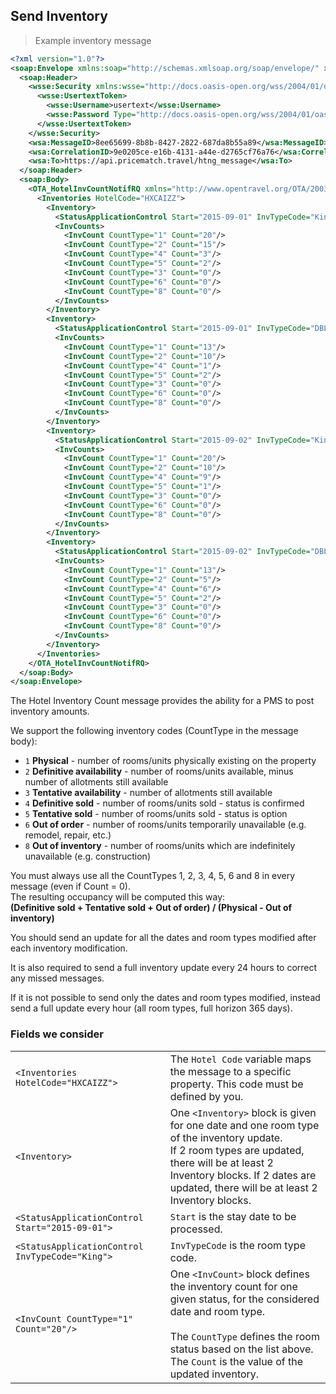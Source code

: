 ## Send Inventory

> Example inventory message

```xml
<?xml version="1.0"?>
<soap:Envelope xmlns:soap="http://schemas.xmlsoap.org/soap/envelope/" xmlns:xsd="http://www.w3.org/2001/XMLSchema" xmlns:xsi="http://www.w3.org/2001/XMLSchema-instance" xmlns:wsa="http://www.w3.org/2005/08/addressing">
  <soap:Header>
    <wsse:Security xmlns:wsse="http://docs.oasis-open.org/wss/2004/01/oasis-200401-wss-wssecurity-secext-1.0.xsd" soap:mustUnderstand="1">
      <wsse:UsertextToken>
        <wsse:Username>usertext</wsse:Username>
        <wsse:Password Type="http://docs.oasis-open.org/wss/2004/01/oasis-200401-wss-usertext-token-profile-1.0#PasswordText">password</wsse:Password>
      </wsse:UsertextToken>
    </wsse:Security>
    <wsa:MessageID>8ee65699-8b8b-8427-2822-687da8b55a89</wsa:MessageID>
    <wsa:CorrelationID>9e0205ce-e16b-4131-a44e-d2765cf76a76</wsa:CorrelationID>
    <wsa:To>https://api.pricematch.travel/htng_message</wsa:To>
  </soap:Header>
  <soap:Body>
    <OTA_HotelInvCountNotifRQ xmlns="http://www.opentravel.org/OTA/2003/05">
      <Inventories HotelCode="HXCAIZZ">
        <Inventory>
          <StatusApplicationControl Start="2015-09-01" InvTypeCode="King"/>
          <InvCounts>
            <InvCount CountType="1" Count="20"/>
            <InvCount CountType="2" Count="15"/>
            <InvCount CountType="4" Count="3"/>
            <InvCount CountType="5" Count="2"/>
            <InvCount CountType="3" Count="0"/>
            <InvCount CountType="6" Count="0"/>
            <InvCount CountType="8" Count="0"/>
          </InvCounts>
        </Inventory>
        <Inventory>
          <StatusApplicationControl Start="2015-09-01" InvTypeCode="DBL"/>
          <InvCounts>
            <InvCount CountType="1" Count="13"/>
            <InvCount CountType="2" Count="10"/>
            <InvCount CountType="4" Count="1"/>
            <InvCount CountType="5" Count="2"/>
            <InvCount CountType="3" Count="0"/>
            <InvCount CountType="6" Count="0"/>
            <InvCount CountType="8" Count="0"/>
          </InvCounts>
        </Inventory>
        <Inventory>
          <StatusApplicationControl Start="2015-09-02" InvTypeCode="King"/>
          <InvCounts>
            <InvCount CountType="1" Count="20"/>
            <InvCount CountType="2" Count="10"/>
            <InvCount CountType="4" Count="9"/>
            <InvCount CountType="5" Count="1"/>
            <InvCount CountType="3" Count="0"/>
            <InvCount CountType="6" Count="0"/>
            <InvCount CountType="8" Count="0"/>
          </InvCounts>
        </Inventory>
        <Inventory>
          <StatusApplicationControl Start="2015-09-02" InvTypeCode="DBL"/>
          <InvCounts>
            <InvCount CountType="1" Count="13"/>
            <InvCount CountType="2" Count="5"/>
            <InvCount CountType="4" Count="6"/>
            <InvCount CountType="5" Count="2"/>
            <InvCount CountType="3" Count="0"/>
            <InvCount CountType="6" Count="0"/>
            <InvCount CountType="8" Count="0"/>
          </InvCounts>
        </Inventory>
      </Inventories>
    </OTA_HotelInvCountNotifRQ>
  </soap:Body>
</soap:Envelope>
```

The Hotel Inventory Count message provides the ability for a PMS to post inventory amounts.

We support the following inventory codes (CountType in the message body):

* `1` **Physical** - number of rooms/units physically existing on the property
* `2` **Definitive availability** - number of rooms/units available, minus number of allotments still available
* `3` **Tentative availability** - number of allotments still available
* `4` **Definitive sold** - number of rooms/units sold - status is confirmed
* `5` **Tentative sold** - number of rooms/units sold - status is option
* `6` **Out of order** - number of rooms/units temporarily unavailable (e.g. remodel, repair, etc.)
* `8` **Out of inventory** - number of rooms/units which are indefinitely unavailable (e.g. construction)

<aside class="warning">You must always use all the CountTypes 1, 2, 3, 4, 5, 6 and 8 in every message (even if Count = 0).</aside>

<aside class="notice">The resulting occupancy will be computed this way:<br>
<b>(Definitive sold + Tentative sold + Out of order) / (Physical - Out of inventory)</b></aside>

You should send an update for all the dates and room types modified after each inventory modification.

It is also required to send a full inventory update every 24 hours to correct any missed messages.

If it is not possible to send only the dates and room types modified, instead send a full update every hour (all room types, full horizon 365 days).

### Fields we consider

|  |  |
| --- | --- |
| `<Inventories HotelCode="HXCAIZZ">` | The `Hotel Code` variable maps the message to a specific property. This code must be defined by you. |
| `<Inventory>` | One `<Inventory>` block is given for one date and one room type of the inventory update.<aside class="notice">If 2 room types are updated, there will be at least 2 Inventory blocks. If 2 dates are updated, there will be at least 2 Inventory blocks.</aside> |
| `<StatusApplicationControl Start="2015-09-01">`   | `Start` is the stay date to be processed. |
| `<StatusApplicationControl InvTypeCode="King">` | `InvTypeCode` is the room type code. |
| `<InvCount CountType="1" Count="20"/>`| One `<InvCount>` block defines the inventory count for one given status, for the considered date and room type.<br><br>The `CountType` defines the room status based on the list above.<br>The `Count` is the value of the updated inventory. |